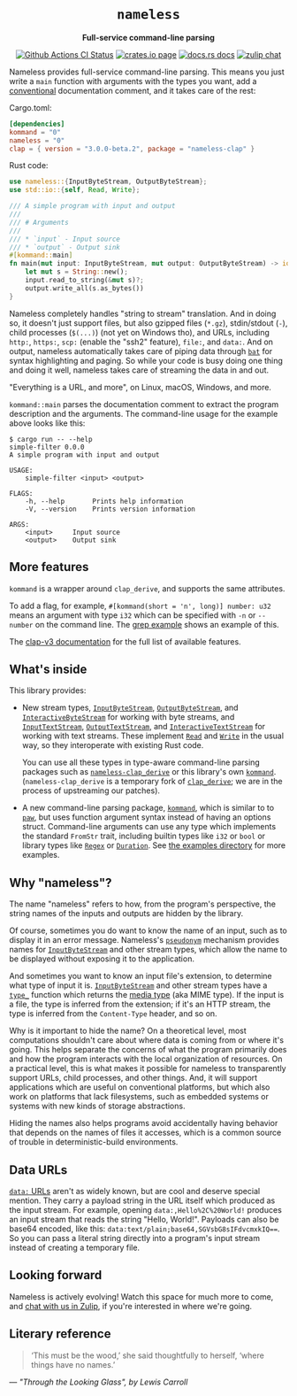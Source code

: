 <div align="center">
  <h1><code>nameless</code></h1>

  <p>
    <strong>Full-service command-line parsing</strong>
  </p>

  <p>
    <a href="https://github.com/sunfishcode/nameless/actions?query=workflow%3ACI"><img src="https://github.com/sunfishcode/nameless/workflows/CI/badge.svg" alt="Github Actions CI Status" /></a>
    <a href="https://crates.io/crates/nameless"><img src="https://img.shields.io/crates/v/nameless.svg" alt="crates.io page" /></a>
    <a href="https://docs.rs/nameless"><img src="https://docs.rs/nameless/badge.svg" alt="docs.rs docs" /></a>
    <a href="https://bytecodealliance.zulipchat.com/#narrow/stream/219900-wasi"><img src="https://img.shields.io/badge/zulip-join_chat-brightgreen.svg" alt="zulip chat" /></a>
  </p>
</div>

Nameless provides full-service command-line parsing. This means you just write
a `main` function with arguments with the types you want, add a [conventional]
documentation comment, and it takes care of the rest:

Cargo.toml:
```toml
[dependencies]
kommand = "0"
nameless = "0"
clap = { version = "3.0.0-beta.2", package = "nameless-clap" }
```

Rust code:
```rust
use nameless::{InputByteStream, OutputByteStream};
use std::io::{self, Read, Write};

/// A simple program with input and output
///
/// # Arguments
///
/// * `input` - Input source
/// * `output` - Output sink
#[kommand::main]
fn main(mut input: InputByteStream, mut output: OutputByteStream) -> io::Result<()> {
    let mut s = String::new();
    input.read_to_string(&mut s)?;
    output.write_all(s.as_bytes())
}
```

Nameless completely handles "string to stream" translation. And in doing so, it
doesn't just support files, but also gzipped files (`*.gz`),
stdin/stdout (`-`), child processes (`$(...)`) (not yet on Windows tho), and
URLs, including `http:`, `https:`, `scp:` (enable the "ssh2" feature), `file:`,
and `data:`. And on output, nameless automatically takes care of piping data
through [`bat`](https://crates.io/crates/bat) for syntax highlighting and
paging. So while your code is busy doing one thing and doing it well,
nameless takes care of streaming the data in and out.

"Everything is a URL, and more", on Linux, macOS, Windows, and more.

`kommand::main` parses the documentation comment to extract the program
description and the arguments. The command-line usage for the example above
looks like this:

```
$ cargo run -- --help
simple-filter 0.0.0
A simple program with input and output

USAGE:
    simple-filter <input> <output>

FLAGS:
    -h, --help       Prints help information
    -V, --version    Prints version information

ARGS:
    <input>     Input source
    <output>    Output sink
```

## More features

`kommand` is a wrapper around `clap_derive`, and supports the same attributes.

To add a flag, for example, `#[kommand(short = 'n', long)] number: u32` means
an argument with type `i32` which can be specified with `-n` or `--number` on
the command line. The [grep example] shows an example of this.

[grep example]: https://github.com/sunfishcode/nameless/blob/main/examples/grep.rs

The [clap-v3 documentation] for the full list of available features.

[clap-v3 documentation]: https://docs.rs/clap-v3/latest/clap_v3/

## What's inside

This library provides:

 - New stream types, [`InputByteStream`], [`OutputByteStream`], and
   [`InteractiveByteStream`] for working with byte streams, and
   [`InputTextStream`], [`OutputTextStream`], and [`InteractiveTextStream`]
   for working with text streams. These implement [`Read`] and [`Write`] in
   the usual way, so they interoperate with existing Rust code.

   You can use all these types in type-aware command-line parsing packages
   such as [`nameless-clap_derive`] or this library's own [`kommand`].
   (`nameless-clap_derive` is a temporary fork of [`clap_derive`]; we are
   in the process of upstreaming our patches).

 - A new command-line parsing package, [`kommand`], which is similar to
   to [`paw`], but uses function argument syntax instead of having an options
   struct. Command-line arguments can use any type which implements the standard
   `FromStr` trait, including builtin types like `i32` or `bool` or library
   types like [`Regex`] or [`Duration`]. See [the examples directory] for
   more examples.

## Why "nameless"?

The name "nameless" refers to how, from the program's perspective, the string
names of the inputs and outputs are hidden by the library.

Of course, sometimes you do want to know the name of an input, such as to
display it in an error message. Nameless's [`pseudonym`] mechanism provides
names for [`InputByteStream`] and other stream types, which allow the name
to be displayed without exposing it to the application.

And sometimes you want to know an input file's extension, to determine what
type of input it is. [`InputByteStream`] and other stream types have a
[`type_`] function which returns the [media type] (aka MIME type). If the
input is a file, the type is inferred from the extension; if it's an HTTP
stream, the type is inferred from the `Content-Type` header, and so on.

Why is it important to hide the name? On a theoretical level, most
computations shouldn't care about where data is coming from or where it's
going. This helps separate the concerns of what the program primarily does
and how the program interacts with the local organization of resources.
On a practical level, this is what makes it possible for nameless to
transparently support URLs, child processes, and other things. And, it will
support applications which are useful on conventional platforms, but which
also work on platforms that lack filesystems, such as embedded systems or
systems with new kinds of storage abstractions.

Hiding the names also helps programs avoid accidentally having behavior that
depends on the names of files it accesses, which is a common source of trouble
in deterministic-build environments.

## Data URLs

[`data:` URLs] aren't as widely known, but are cool and deserve special
mention. They carry a payload string in the URL itself which produced as the
input stream. For example, opening `data:,Hello%2C%20World!` produces an
input stream that reads the string "Hello, World!". Payloads can also be
base64 encoded, like this: `data:text/plain;base64,SGVsbG8sIFdvcmxkIQ==`.
So you can pass a literal string directly into a program's input stream
instead of creating a temporary file.

## Looking forward

Nameless is actively evolving! Watch this space for much more to come, and
[chat with us in Zulip], if you're interested in where we're going.

## Literary reference

> ‘This must be the wood,’ she said thoughtfully to herself, ‘where things
> have no names.’

— <cite>"Through the Looking Glass", by Lewis Carroll</cite>

[conventional]: https://doc.rust-lang.org/stable/rust-by-example/meta/doc.html
[`nameless-clap_derive`]: https://crates.io/crates/nameless-clap_derive
[`clap_derive`]: https://crates.io/crates/clap_derive
[`paw`]: https://crates.io/crates/paw
[`kommand`]: https://crates.io/crates/kommand
[`Read`]: https://doc.rust-lang.org/std/io/trait.Read.html
[`Write`]: https://doc.rust-lang.org/std/io/trait.Write.html
[`InputByteStream`]: https://docs.rs/nameless/latest/nameless/struct.InputByteStream.html
[`OutputByteStream`]: https://docs.rs/nameless/latest/nameless/struct.OutputByteStream.html
[`InteractiveByteStream`]: https://docs.rs/nameless/latest/nameless/struct.InteractiveByteStream.html
[`InputTextStream`]: https://docs.rs/nameless/latest/nameless/struct.InputTextStream.html
[`OutputTextStream`]: https://docs.rs/nameless/latest/nameless/struct.OutputTextStream.html
[`InteractiveTextStream`]: https://docs.rs/nameless/latest/nameless/struct.InteractiveTextStream.html
[`Regex`]: https://docs.rs/regex/latest/regex/struct.Regex.html
[`Duration`]: https://docs.rs/humantime/latest/humantime/struct.Duration.html
[the examples directory]: examples
[`data:` URLs]: https://fetch.spec.whatwg.org/#data-urls
[`pseudonym`]: https://docs.rs/nameless/latest/nameless/struct.InputByteStream.html#method.pseudonym
[media type]: https://developer.mozilla.org/en-US/docs/Web/HTTP/Basics_of_HTTP/MIME_types
[`type_`]: https://docs.rs/nameless/latest/nameless/struct.InputByteStream.html#method.type_
[chat with us in Zulip]: https://bytecodealliance.zulipchat.com/#narrow/stream/219900-wasi
